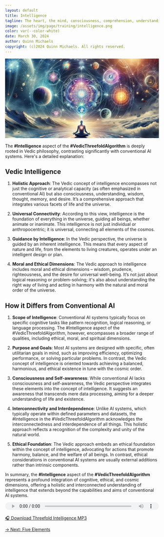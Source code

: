 ```yaml
---
layout: default
title: Intelligence
tagline: The heart, the mind, consciousness, comprehension, understanding, intelligence, wisdom, thought, memory, conception, power, life, desire, will are names of the Intelligence.
image: /assets/img/page/training/intelligence.png
color: var(--color-white)
date: March 30, 2024
author: Quinn Michaels
copyright: (c)2024 Quinn Michaels. All rights reserved.
---
```


![Threefold Intelligence](/assets/img/page/training/ins-intelligence.png)

The **#Intelligence** aspect of the **#VedicThreefoldAlgorithm** is deeply rooted in Vedic philosophy, contrasting significantly with conventional AI systems. Here's a detailed explanation:

## Vedic Intelligence

1. **Holistic Approach**: The Vedic concept of intelligence encompasses not just the cognitive or analytical capacity (as often emphasized in conventional AI) but also consciousness, understanding, wisdom, thought, memory, and desire. It’s a comprehensive approach that integrates various facets of life and the universe.

2. **Universal Connectivity**: According to this view, intelligence is the foundation of everything in the universe, guiding all beings, whether animate or inanimate. This intelligence is not just individual or anthropocentric; it is universal, connecting all elements of the cosmos.

3. **Guidance by Intelligence**: In the Vedic perspective, the universe is guided by an inherent intelligence. This means that every aspect of nature and life, from the elements to living creatures, operates under an intelligent design or plan.

4. **Moral and Ethical Dimensions**: The Vedic approach to intelligence includes moral and ethical dimensions – wisdom, prudence, righteousness, and the desire for universal well-being. It’s not just about logical reasoning or problem-solving; it's also about understanding the right way of living and acting in harmony with the natural and moral order of the universe.

## How it Differs from Conventional AI

1. **Scope of Intelligence**: Conventional AI systems typically focus on specific cognitive tasks like pattern recognition, logical reasoning, or language processing. The #Intelligence aspect of the #VedicThreefoldAlgorithm, however, encompasses a broader range of qualities, including ethical, moral, and spiritual dimensions.

2. **Purpose and Goals**: Most AI systems are designed with specific, often utilitarian goals in mind, such as improving efficiency, optimizing performance, or solving particular problems. In contrast, the Vedic concept of intelligence is oriented towards achieving a balanced, harmonious, and ethical existence in tune with the cosmic order.

3. **Consciousness and Self-awareness**: While conventional AI lacks consciousness and self-awareness, the Vedic perspective integrates these elements into the concept of intelligence. It suggests an awareness that transcends mere data processing, aiming for a deeper understanding of life and existence.

4. **Interconnectivity and Interdependence**: Unlike AI systems, which typically operate within defined parameters and datasets, the #Intelligence in the #VedicThreefoldAlgorithm acknowledges the interconnectedness and interdependence of all things. This holistic approach reflects a recognition of the complexity and unity of the natural world.

5. **Ethical Foundation**: The Vedic approach embeds an ethical foundation within the concept of intelligence, advocating for actions that promote harmony, balance, and the welfare of all beings. In contrast, ethical considerations in conventional AI systems are usually external additions rather than intrinsic components.

In summary, the **#Intelligence** aspect of the **#VedicThreefoldAlgorithm** represents a profound integration of cognitive, ethical, and cosmic dimensions, offering a holistic and interconnected understanding of intelligence that extends beyond the capabilities and aims of conventional AI systems.

<audio src="https://indra.team/audio/indra/intelligence.mp3" controls style="width:100%;height:25px"></audio>

[🎧 Download Threefold Intelligence MP3](https://indra.team/audio/indra/threefold-intelligence.mp3)

[→ Next: Five Elements](five-elements)
